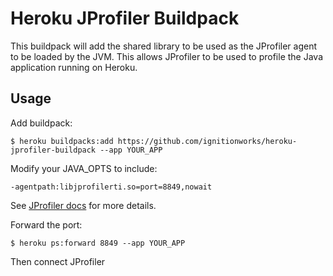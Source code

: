 # Heroku JProfiler Buildpack

This buildpack will add the shared library to be used as the JProfiler agent to be loaded by the JVM. This allows
JProfiler to be used to profile the Java application running on Heroku.

## Usage

Add buildpack:

```
$ heroku buildpacks:add https://github.com/ignitionworks/heroku-jprofiler-buildpack --app YOUR_APP
```

Modify your JAVA_OPTS to include:

```
-agentpath:libjprofilerti.so=port=8849,nowait
```

See [JProfiler docs](https://www.ej-technologies.com/resources/jprofiler/help/doc/main/profiling.html) for more details.

Forward the port:

```
$ heroku ps:forward 8849 --app YOUR_APP
```

Then connect JProfiler
